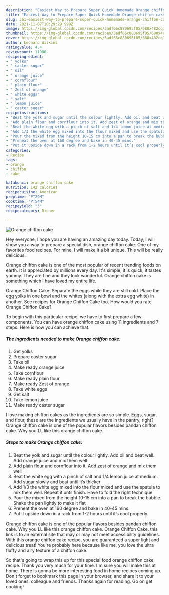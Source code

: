 ```yaml
---
description: "Easiest Way to Prepare Super Quick Homemade Orange chiffon cake"
title: "Easiest Way to Prepare Super Quick Homemade Orange chiffon cake"
slug: 361-easiest-way-to-prepare-super-quick-homemade-orange-chiffon-cake
date: 2021-11-07T10:29:29.999Z
image: https://img-global.cpcdn.com/recipes/3adf66c880695f05/680x482cq70/orange-chiffon-cake-recipe-main-photo.jpg
thumbnail: https://img-global.cpcdn.com/recipes/3adf66c880695f05/680x482cq70/orange-chiffon-cake-recipe-main-photo.jpg
cover: https://img-global.cpcdn.com/recipes/3adf66c880695f05/680x482cq70/orange-chiffon-cake-recipe-main-photo.jpg
author: Leonard Wilkins
ratingvalue: 4.4
reviewcount: 11980
recipeingredient:
- " yolks"
- " caster sugar"
- " oil"
- " orange juice"
- " cornflour"
- " plain flour"
- " Zest of orange"
- " white eggs"
- " salt"
- " lemon juice"
- " caster sugar"
recipeinstructions:
- "Beat the yolk and sugar until the colour lightly. Add oil and beat well. Add orange juice and mix them well"
- "Add plain flour and cornflour into it. Add zest of orange and mix them well"
- "Beat the white egg with a pinch of salt and 1/4 lemon juice at medium. Add sugar slowly and beat until it’s thicker"
- "Add 1/3 the white egg mixed into the flour mixed and use the spatula to mix them well. Repeat it until finish. Have to fold the right technique"
- "Pour the mixed from the height 10-15 cm into a pan to break the bubble. Shake the pan lightly to make it flat"
- "Preheat the oven at 160 degree and bake in 40-45 mins."
- "Put it upside down in a rack from 1-2 hours until it’s cool properly."
categories:
- Recipe
tags:
- orange
- chiffon
- cake

katakunci: orange chiffon cake 
nutrition: 142 calories
recipecuisine: American
preptime: "PT29M"
cooktime: "PT54M"
recipeyield: "3"
recipecategory: Dinner

---
```



![Orange chiffon cake](https://img-global.cpcdn.com/recipes/3adf66c880695f05/680x482cq70/orange-chiffon-cake-recipe-main-photo.jpg)

Hey everyone, I hope you are having an amazing day today. Today, I will show you a way to prepare a special dish, orange chiffon cake. One of my favorites food recipes. For mine, I will make it a bit unique. This will be really delicious.

Orange chiffon cake is one of the most popular of recent trending foods on earth. It is appreciated by millions every day. It's simple, it is quick, it tastes yummy. They are fine and they look wonderful. Orange chiffon cake is something which I have loved my entire life.

Orange Chiffon Cake: Separate the eggs while they are still cold. Place the egg yolks in one bowl and the whites (along with the extra egg white) in another. See recipes for Orange Chiffon Cake too. How would you rate Orange Chiffon Cake?


To begin with this particular recipe, we have to first prepare a few components. You can have orange chiffon cake using 11 ingredients and 7 steps. Here is how you can achieve that.

<!--inarticleads1-->

##### The ingredients needed to make Orange chiffon cake:

1. Get  yolks
1. Prepare  caster sugar
1. Take  oil
1. Make ready  orange juice
1. Take  cornflour
1. Make ready  plain flour
1. Make ready  Zest of orange
1. Take  white eggs
1. Get  salt
1. Take  lemon juice
1. Make ready  caster sugar


I love making chiffon cakes as the ingredients are so simple. Eggs, sugar, and flour, these are the ingredients we usually have in the pantry, right? Orange chiffon cake is one of the popular flavors besides pandan chiffon cake. Why you&#39;LL like this orange chiffon cake. 

<!--inarticleads2-->

##### Steps to make Orange chiffon cake:

1. Beat the yolk and sugar until the colour lightly. Add oil and beat well. Add orange juice and mix them well
1. Add plain flour and cornflour into it. Add zest of orange and mix them well
1. Beat the white egg with a pinch of salt and 1/4 lemon juice at medium. Add sugar slowly and beat until it’s thicker
1. Add 1/3 the white egg mixed into the flour mixed and use the spatula to mix them well. Repeat it until finish. Have to fold the right technique
1. Pour the mixed from the height 10-15 cm into a pan to break the bubble. Shake the pan lightly to make it flat
1. Preheat the oven at 160 degree and bake in 40-45 mins.
1. Put it upside down in a rack from 1-2 hours until it’s cool properly.


Orange chiffon cake is one of the popular flavors besides pandan chiffon cake. Why you&#39;LL like this orange chiffon cake. Orange Chiffon Cake. this link is to an external site that may or may not meet accessibility guidelines. With this orange chiffon cake recipe, you are guaranteed a super light and delicious treat! You&#39;re probably here because like me, you love the ultra fluffy and airy texture of a chiffon cake. 

So that's going to wrap this up for this special food orange chiffon cake recipe. Thank you very much for your time. I'm sure you will make this at home. There is gonna be more interesting food in home recipes coming up. Don't forget to bookmark this page in your browser, and share it to your loved ones, colleague and friends. Thanks again for reading. Go on get cooking!
